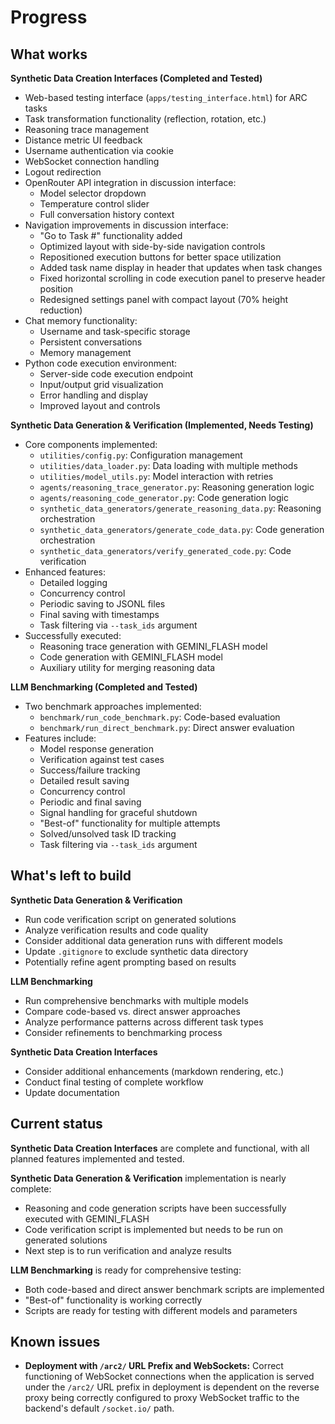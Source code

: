 # Progress

## What works

**Synthetic Data Creation Interfaces (Completed and Tested)**
* Web-based testing interface (`apps/testing_interface.html`) for ARC tasks
* Task transformation functionality (reflection, rotation, etc.)
* Reasoning trace management
* Distance metric UI feedback
* Username authentication via cookie
* WebSocket connection handling
* Logout redirection
* OpenRouter API integration in discussion interface:
  * Model selector dropdown
  * Temperature control slider
  * Full conversation history context
* Navigation improvements in discussion interface:
  * "Go to Task #" functionality added
  * Optimized layout with side-by-side navigation controls
  * Repositioned execution buttons for better space utilization
  * Added task name display in header that updates when task changes
  * Fixed horizontal scrolling in code execution panel to preserve header position
  * Redesigned settings panel with compact layout (70% height reduction)
* Chat memory functionality:
  * Username and task-specific storage
  * Persistent conversations
  * Memory management
* Python code execution environment:
  * Server-side code execution endpoint
  * Input/output grid visualization
  * Error handling and display
  * Improved layout and controls

**Synthetic Data Generation & Verification (Implemented, Needs Testing)**
* Core components implemented:
  * `utilities/config.py`: Configuration management
  * `utilities/data_loader.py`: Data loading with multiple methods
  * `utilities/model_utils.py`: Model interaction with retries
  * `agents/reasoning_trace_generator.py`: Reasoning generation logic
  * `agents/reasoning_code_generator.py`: Code generation logic
  * `synthetic_data_generators/generate_reasoning_data.py`: Reasoning orchestration
  * `synthetic_data_generators/generate_code_data.py`: Code generation orchestration
  * `synthetic_data_generators/verify_generated_code.py`: Code verification
* Enhanced features:
  * Detailed logging
  * Concurrency control
  * Periodic saving to JSONL files
  * Final saving with timestamps
  * Task filtering via `--task_ids` argument
* Successfully executed:
  * Reasoning trace generation with GEMINI_FLASH model
  * Code generation with GEMINI_FLASH model
  * Auxiliary utility for merging reasoning data

**LLM Benchmarking (Completed and Tested)**
* Two benchmark approaches implemented:
  * `benchmark/run_code_benchmark.py`: Code-based evaluation
  * `benchmark/run_direct_benchmark.py`: Direct answer evaluation
* Features include:
  * Model response generation
  * Verification against test cases
  * Success/failure tracking
  * Detailed result saving
  * Concurrency control
  * Periodic and final saving
  * Signal handling for graceful shutdown
  * "Best-of" functionality for multiple attempts
  * Solved/unsolved task ID tracking
  * Task filtering via `--task_ids` argument

## What's left to build

**Synthetic Data Generation & Verification**
* Run code verification script on generated solutions
* Analyze verification results and code quality
* Consider additional data generation runs with different models
* Update `.gitignore` to exclude synthetic data directory
* Potentially refine agent prompting based on results

**LLM Benchmarking**
* Run comprehensive benchmarks with multiple models
* Compare code-based vs. direct answer approaches
* Analyze performance patterns across different task types
* Consider refinements to benchmarking process

**Synthetic Data Creation Interfaces**
* Consider additional enhancements (markdown rendering, etc.)
* Conduct final testing of complete workflow
* Update documentation

## Current status

**Synthetic Data Creation Interfaces** are complete and functional, with all planned features implemented and tested.

**Synthetic Data Generation & Verification** implementation is nearly complete:
* Reasoning and code generation scripts have been successfully executed with GEMINI_FLASH
* Code verification script is implemented but needs to be run on generated solutions
* Next step is to run verification and analyze results

**LLM Benchmarking** is ready for comprehensive testing:
* Both code-based and direct answer benchmark scripts are implemented
* "Best-of" functionality is working correctly
* Scripts are ready for testing with different models and parameters

## Known issues

* **Deployment with `/arc2/` URL Prefix and WebSockets:** Correct functioning of WebSocket connections when the application is served under the `/arc2/` URL prefix in deployment is dependent on the reverse proxy being correctly configured to proxy WebSocket traffic to the backend's default `/socket.io/` path.
